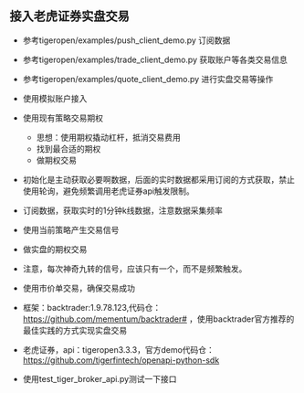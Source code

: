 ## 接入老虎证券实盘交易
- 参考tigeropen/examples/push_client_demo.py 订阅数据
- 参考tigeropen/examples/trade_client_demo.py 获取账户等各类交易信息
- 参考tigeropen/examples/quote_client_demo.py 进行实盘交易等操作
- 使用模拟账户接入
- 使用现有策略交易期权
  - 思想：使用期权撬动杠杆，抵消交易费用
  - 找到最合适的期权
  - 做期权交易

- 初始化是主动获取必要啊数据，后面的实时数据都采用订阅的方式获取，禁止使用轮询，避免频繁调用老虎证券api触发限制。
- 订阅数据，获取实时的1分钟k线数据，注意数据采集频率
- 使用当前策略产生交易信号
- 做实盘的期权交易
- 注意，每次神奇九转的信号，应该只有一个，而不是频繁触发。
- 使用市价单交易，确保交易成功
- 框架：backtrader:1.9.78.123,代码仓：https://github.com/mementum/backtrader# ，使用backtrader官方推荐的最佳实践的方式实现实盘交易
- 老虎证券，api：tigeropen3.3.3，官方demo代码仓：https://github.com/tigerfintech/openapi-python-sdk
- 使用test_tiger_broker_api.py测试一下接口